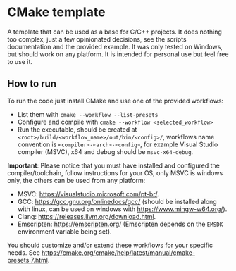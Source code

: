 # CMake template

A template that can be used as a base for C/C++ projects. It does nothing too complex, just a
few opinionated decisions, see the scripts documentation and the provided example. It was only
tested on Windows, but should work on any platform. It is intended for personal use but feel
free to use it.

## How to run

To run the code just install CMake and use one of the provided workflows:

- List them with `cmake --workflow --list-presets`
- Configure and compile with `cmake --workflow <selected_workflow>`
- Run the executable, should be created at `<root>/build/<workflow_name>/out/bin/<config>/`,
  workflows name convention is `<compiler>-<arch>-<config>`, for example Visual Studio
  compiler (MSVC), x64 and debug should be `msvc-x64-debug`.

**Important**: Please notice that you must have installed and configured the compiler/toolchain,
follow instructions for your OS, only MSVC is windows only, the others can be used
from any platform:

- MSVC: https://visualstudio.microsoft.com/pt-br/.
- GCC: https://gcc.gnu.org/onlinedocs/gcc/ (should be installed along with linux, can be used on windows
  with https://www.mingw-w64.org/).
- Clang: https://releases.llvm.org/download.html.
- Emscripten: https://emscripten.org/ (Emscripten depends on the `EMSDK` environment variable being set).

You should customize and/or extend these workflows for your specific needs.
See https://cmake.org/cmake/help/latest/manual/cmake-presets.7.html.
